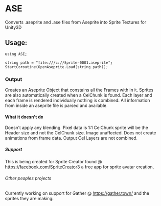 # ASE
Converts .aseprite and .ase files from Aseprite into Sprite Textures for Unity3D

## Usage:
```
using ASE;

string path = "file:///c://Sprite-0001.aseprite";
StartCoroutine(OpenAseprite.Load(string path));
```

### Output
Creates an Aseprite Object that constains all the Frames with in it.
Sprites are also automatically created when a CelChunk is found.
Each layer and each frame is rendered individually nothing is combined.
All information from inside an aseprite file is parsed and available.

#### What it doesn't do
Doesn't apply any blending. Pixel data is 1:1
CelChunk sprite will be the Header size and not the CelChunk size. Image unaffected.
Does not create animations from frame data.
Output Cel Layers are not combined.

##### Support
This is being created for Sprite Creator found @ https://facebook.com/SpriteCreator3 a free app for sprite avatar creation.

###### Other peoples projects
Currently working on support for Gather @ https://gather.town/ and the sprites they are making.
